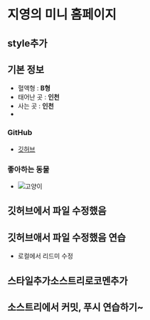 # 지영의 미니 홈페이지

## style추가

 ## 기본 정보
- 혈액형 : **B형**
- 태어난 곳 : **인천**
- 사는 곳 : **인천**
- 
### GitHub

- [깃허브](https://github.com/yangji9202)
 

### 좋아하는 동물
-  ![고양이](https://search.pstatic.net/common/?src=http%3A%2F%2Fblogfiles.naver.net%2FMjAyMTA1MjdfMjUy%2FMDAxNjIyMTA4NDM0OTI1.ExoLjc7kIMNs1AGMC_b5uO1dlUvw8yxgcPyz9WX8ZLsg.AXBq1M6qeTnUAj2v9HGhrgB7caqs9AGGQSrNQVQCGrEg.JPEG.aimarjb%2Ffunny_cat-02.jpg&type=sc960_832)


## 깃허브에서 파일 수정했음
## 깃허브애서 파일 수정했음 연습

- 로컬에서 리드미 수정

## 스타일추가소스트리로코멘추가

## 소스트리에서 커밋, 푸시 연습하기~ 
